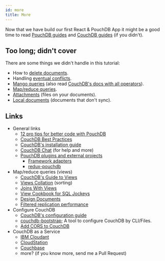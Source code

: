 ```yaml
---
id: more
title: More
---
```


Now that we have build our first React & PouchDB App it might be a good time to read
[PouchDB guides](https://pouchdb.com/guides/) and
[CouchDB guides](https://docs.couchdb.org/en/stable/index.html) (if you didn't).

## Too long; didn't cover

There are some things we didn't handle in this tutorial:

- How to [delete documents](https://pouchdb.com/guides/updating-deleting.html#deleting-documents).
- Handling [eventual conflicts](https://pouchdb.com/guides/conflicts.html).
- [Mango queries](https://pouchdb.com/guides/mango-queries.html) (also read
  [CouchDB's docs with all operators](https://docs.couchdb.org/en/stable/api/database/find.html)).
- [Map/reduce queries](https://pouchdb.com/guides/queries.html).
- [Attachments](https://pouchdb.com/guides/attachments.html) (files on your documents).
- [Local documents](https://pouchdb.com/guides/local-documents.html) (documents that don't sync).

## Links

- General links
  - [12 pro tips for better code with PouchDB](https://pouchdb.com/2014/06/17/12-pro-tips-for-better-code-with-pouchdb.html)
  - [CouchDB Best Practices](https://docs.couchdb.org/en/stable/best-practices/index.html)
  - [CouchDB's installation guide](https://docs.couchdb.org/en/stable/install/index.html)
  - [CouchDB Chat](https://couchdb.apache.org/#chat) (for help and more)
  - [PouchDB plugins and external projects](https://pouchdb.com/external.html)
    - [Framework adapters](https://pouchdb.com/external.html#framework_adapters)
    - [redux-pouchdb](https://github.com/vicentedealencar/redux-pouchdb)
- Map/reduce queries (views)
  - [CouchDB's Guide to Views](https://docs.couchdb.org/en/stable/ddocs/views/index.html)
  - [Views Collation](https://docs.couchdb.org/en/stable/ddocs/views/collation.html) (sorting)
  - [Joins With Views](https://docs.couchdb.org/en/stable/ddocs/views/joins.html)
  - [View Cookbook for SQL Jockeys](https://docs.couchdb.org/en/stable/ddocs/views/nosql.html)
  - [Design Documents](https://docs.couchdb.org/en/stable/ddocs/ddocs.html)
  - [Filtered replication performance](https://stackoverflow.com/questions/50994899/filtered-sync-between-couchdb-and-pouchdb/50995858#50995858)
- Configure CouchDB
  - [CouchDB's configuration guide](https://docs.couchdb.org/en/stable/config/index.html)
  - [couchdb-bootstrap](https://github.com/jo/couchdb-bootstrap); A tool to configure CouchDB by CLI/Files.
  - [Add CORS to CouchDB](https://github.com/pouchdb/add-cors-to-couchdb)
- CouchDB as a Service
  - [IBM Cloudant](https://www.ibm.com/cloud/cloudant)
  - [CloudStation](https://www.cloudstation.com/)
  - [Couchbase](https://blog.couchbase.com/first-steps-with-pouchdb--sync-gateway-todomvc-todolite/)
  - more? (if you know more, send me a Pull Request)
